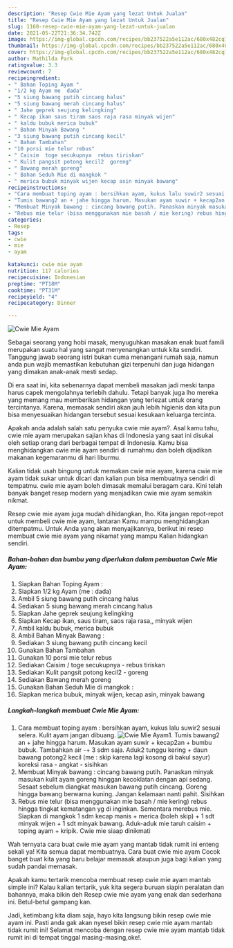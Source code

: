```yaml
---
description: "Resep Cwie Mie Ayam yang lezat Untuk Jualan"
title: "Resep Cwie Mie Ayam yang lezat Untuk Jualan"
slug: 1160-resep-cwie-mie-ayam-yang-lezat-untuk-jualan
date: 2021-05-22T21:36:34.742Z
image: https://img-global.cpcdn.com/recipes/bb237522a5e112ac/680x482cq70/cwie-mie-ayam-foto-resep-utama.jpg
thumbnail: https://img-global.cpcdn.com/recipes/bb237522a5e112ac/680x482cq70/cwie-mie-ayam-foto-resep-utama.jpg
cover: https://img-global.cpcdn.com/recipes/bb237522a5e112ac/680x482cq70/cwie-mie-ayam-foto-resep-utama.jpg
author: Mathilda Park
ratingvalue: 3.3
reviewcount: 7
recipeingredient:
- " Bahan Toping Ayam "
- "1/2 kg Ayam me  dada"
- "5 siung bawang putih cincang halus"
- "5 siung bawang merah cincang halus"
- " Jahe geprek seujung kelingking"
- " Kecap ikan saus tiram saos raja rasa minyak wijen"
- " kaldu bubuk merica bubuk"
- " Bahan Minyak Bawang "
- "3 siung bawang putih cincang kecil"
- " Bahan Tambahan"
- "10 porsi mie telur rebus"
- " Caisim  toge secukupnya  rebus tiriskan"
- " Kulit pangsit potong kecil2  goreng"
- " Bawang merah goreng"
- " Bahan Seduh Mie di mangkok "
- " merica bubuk minyak wijen kecap asin minyak bawang"
recipeinstructions:
- "Cara membuat toping ayam : bersihkan ayam, kukus lalu suwir2 sesuai selera. Kulit ayam jangan dibuang."
- "Tumis bawang2 an + jahe hingga harum. Masukan ayam suwir + kecap2an + bumbu bubuk. Tambahkan air -+ 3 sdm saja. Aduk2 tunggu kering + daun bawang potong2 kecil (me : skip karena lagi kosong di bakul sayur) koreksi rasa - angkat - sisihkan"
- "Membuat Minyak bawang : cincang bawang putih. Panaskan minyak masukan kulit ayam goreng hinggan kecoklatan dengan api sedang. Sesaat sebelum diangkat masukan bawang putih cincang. Goreng hingga bawang berwarna kuning. Jangan kelamaan nanti pahit. Sisihkan"
- "Rebus mie telur (bisa menggunakan mie basah / mie kering) rebus hingga tingkat kematangan yg di inginkan. Sementara merebus mie. Siapkan di mangkok 1 sdm kecap manis + merica (boleh skip) + 1 sdt minyak wijen + 1 sdt minyak bawang. Aduk-aduk mie taruh caisim + toping ayam + kripik. Cwie mie siaap dinikmati"
categories:
- Resep
tags:
- cwie
- mie
- ayam

katakunci: cwie mie ayam 
nutrition: 117 calories
recipecuisine: Indonesian
preptime: "PT18M"
cooktime: "PT31M"
recipeyield: "4"
recipecategory: Dinner

---
```



![Cwie Mie Ayam](https://img-global.cpcdn.com/recipes/bb237522a5e112ac/680x482cq70/cwie-mie-ayam-foto-resep-utama.jpg)

Sebagai seorang yang hobi masak, menyuguhkan masakan enak buat famili merupakan suatu hal yang sangat menyenangkan untuk kita sendiri. Tanggung jawab seorang istri bukan cuma menangani rumah saja, namun anda pun wajib memastikan kebutuhan gizi terpenuhi dan juga hidangan yang dimakan anak-anak mesti sedap.

Di era  saat ini, kita sebenarnya dapat membeli masakan jadi meski tanpa harus capek mengolahnya terlebih dahulu. Tetapi banyak juga lho mereka yang memang mau memberikan hidangan yang terlezat untuk orang tercintanya. Karena, memasak sendiri akan jauh lebih higienis dan kita pun bisa menyesuaikan hidangan tersebut sesuai kesukaan keluarga tercinta. 



Apakah anda adalah salah satu penyuka cwie mie ayam?. Asal kamu tahu, cwie mie ayam merupakan sajian khas di Indonesia yang saat ini disukai oleh setiap orang dari berbagai tempat di Indonesia. Kamu bisa menghidangkan cwie mie ayam sendiri di rumahmu dan boleh dijadikan makanan kegemaranmu di hari liburmu.

Kalian tidak usah bingung untuk memakan cwie mie ayam, karena cwie mie ayam tidak sukar untuk dicari dan kalian pun bisa membuatnya sendiri di tempatmu. cwie mie ayam boleh dimasak memalui beragam cara. Kini telah banyak banget resep modern yang menjadikan cwie mie ayam semakin nikmat.

Resep cwie mie ayam juga mudah dihidangkan, lho. Kita jangan repot-repot untuk membeli cwie mie ayam, lantaran Kamu mampu menghidangkan ditempatmu. Untuk Anda yang akan menyajikannya, berikut ini resep membuat cwie mie ayam yang nikamat yang mampu Kalian hidangkan sendiri.

<!--inarticleads1-->

##### Bahan-bahan dan bumbu yang diperlukan dalam pembuatan Cwie Mie Ayam:

1. Siapkan  Bahan Toping Ayam :
1. Siapkan 1/2 kg Ayam (me : dada)
1. Ambil 5 siung bawang putih cincang halus
1. Sediakan 5 siung bawang merah cincang halus
1. Siapkan  Jahe geprek seujung kelingking
1. Siapkan  Kecap ikan, saus tiram, saos raja rasa,, minyak wijen
1. Ambil  kaldu bubuk, merica bubuk
1. Ambil  Bahan Minyak Bawang :
1. Sediakan 3 siung bawang putih cincang kecil
1. Gunakan  Bahan Tambahan
1. Gunakan 10 porsi mie telur rebus
1. Sediakan  Caisim / toge secukupnya - rebus tiriskan
1. Sediakan  Kulit pangsit potong kecil2 - goreng
1. Sediakan  Bawang merah goreng
1. Gunakan  Bahan Seduh Mie di mangkok :
1. Siapkan  merica bubuk, minyak wijen, kecap asin, minyak bawang




<!--inarticleads2-->

##### Langkah-langkah membuat Cwie Mie Ayam:

1. Cara membuat toping ayam : bersihkan ayam, kukus lalu suwir2 sesuai selera. Kulit ayam jangan dibuang.
<img src="https://img-global.cpcdn.com/steps/381adc2039ecc715/160x128cq70/cwie-mie-ayam-langkah-memasak-1-foto.jpg" alt="Cwie Mie Ayam">1. Tumis bawang2 an + jahe hingga harum. Masukan ayam suwir + kecap2an + bumbu bubuk. Tambahkan air -+ 3 sdm saja. Aduk2 tunggu kering + daun bawang potong2 kecil (me : skip karena lagi kosong di bakul sayur) koreksi rasa - angkat - sisihkan
1. Membuat Minyak bawang : cincang bawang putih. Panaskan minyak masukan kulit ayam goreng hinggan kecoklatan dengan api sedang. Sesaat sebelum diangkat masukan bawang putih cincang. Goreng hingga bawang berwarna kuning. Jangan kelamaan nanti pahit. Sisihkan
1. Rebus mie telur (bisa menggunakan mie basah / mie kering) rebus hingga tingkat kematangan yg di inginkan. Sementara merebus mie. Siapkan di mangkok 1 sdm kecap manis + merica (boleh skip) + 1 sdt minyak wijen + 1 sdt minyak bawang. Aduk-aduk mie taruh caisim + toping ayam + kripik. Cwie mie siaap dinikmati




Wah ternyata cara buat cwie mie ayam yang mantab tidak rumit ini enteng sekali ya! Kita semua dapat membuatnya. Cara buat cwie mie ayam Cocok banget buat kita yang baru belajar memasak ataupun juga bagi kalian yang sudah pandai memasak.

Apakah kamu tertarik mencoba membuat resep cwie mie ayam mantab simple ini? Kalau kalian tertarik, yuk kita segera buruan siapin peralatan dan bahannya, maka bikin deh Resep cwie mie ayam yang enak dan sederhana ini. Betul-betul gampang kan. 

Jadi, ketimbang kita diam saja, hayo kita langsung bikin resep cwie mie ayam ini. Pasti anda gak akan nyesel bikin resep cwie mie ayam mantab tidak rumit ini! Selamat mencoba dengan resep cwie mie ayam mantab tidak rumit ini di tempat tinggal masing-masing,oke!.

